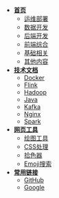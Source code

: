 - [**首页**](/)
  - [运维部署](/?id=运维部署)
  - [数据开发](/?id=数据开发)
  - [后端开发](/?id=后端开发)
  - [前端综合](/?id=前端综合)
  - [基础相关](/?id=基础相关)
  - [其他内容](/?id=其他内容)
- [**技术文档**]()
  - [Docker](https://docs.docker.com/get-started/)
  - [Flink](https://nightlies.apache.org/flink/flink-docs-release-1.15/)
  - [Hadoop](https://hadoop.apache.org/docs/)
  - [Java](https://docs.oracle.com/javase/8/docs/api/index.html)
  - [Kafka](https://kafka.apache.org/documentation/)
  - [Nginx](http://nginx.org/en/docs/)
  - [Spark](https://spark.apache.org/documentation.html)
- [**网页工具**]()
  - [绘图工具](https://www.processon.com/diagrams)
  - [CSS处理](https://www.runoob.com/csspack)
  - [拾色器](https://www.runoob.com/tags/html-colorpicker.html)
  - [Emoji搜索](https://emojipedia.org/)
- [**常用链接**]()
  - [GitHub](https://github.com/)
  - [Google](https://www.google.com/)

